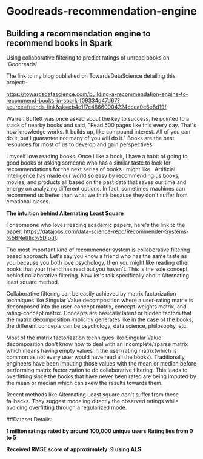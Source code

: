 # Goodreads-recommendation-engine



## Building a recommendation engine to recommend books in Spark

Using collaborative filtering to predict ratings of unread books on 'Goodreads'

The link to my blog published on TowardsDataScience detailing this project:-

https://towardsdatascience.com/building-a-recommendation-engine-to-recommend-books-in-spark-f09334d47d67?source=friends_link&sk=eb4e1f7c48660004224ccea0e6e8d19f

Warren Buffett was once asked about the key to success, he pointed to a stack of nearby books and said, "Read 500 pages like this every day. That's how knowledge works. It builds up, like compound interest. All of you can do it, but I guarantee not many of you will do it."
Books are the best resources for most of us to develop and gain perspectives. 

I myself love reading books. Once I like a book, I have a habit of going to good books or asking someone who has a similar taste to look for recommendations for the next series of books I might like. 
Artificial Intelligence has made our world so easy by recommending us books, movies, and products all based on the past data that saves our time and energy on analyzing different options. In fact, sometimes machines can recommend us better than what we think because they don't suffer from emotional biases.

**The intuition behind Alternating Least Square**

For someone who loves reading academic papers, here's the link to the paper: https://datajobs.com/data-science-repo/Recommender-Systems-%5BNetflix%5D.pdf.

The most important kind of recommender system is collaborative filtering based approach. Let's say you know a friend who has the same taste as you because you both love psychology, then you might like reading other books that your friend has read but you haven't. This is the sole concept behind collaborative filtering. Now let's talk specifically about Alternating least square method.


Collaborative filtering can be easily achieved by matrix factorization techniques like Singular Value decomposition where a user-rating matrix is decomposed into the user-concept matrix, concept-weights matrix, and rating-concept matrix. Concepts are basically latent or hidden factors that the matrix decomposition implicitly generates like in the case of the books, the different concepts can be psychology, data science, philosophy, etc.

Most of the matrix factorization techniques like Singular Value decomposition don't know how to deal with an incomplete/sparse matrix which means having empty values in the user-rating matrix(which is common as not every user would have read all the books). Traditionally, engineers have been imputing those values with the mean or median before performing matrix factorization to do collaborative filtering. This leads to overfitting since the books that have never been rated are being imputed by the mean or median which can skew the results towards them.

Recent methods like Alternating Least square don't suffer from these fallbacks. They suggest modeling directly the observed ratings while avoiding overfitting through a regularized mode.

##Dataset Details:

**1 million ratings rated by around 100,000 unique users**
**Rating lies from 0 to 5**

**Received RMSE score of approximately .9 using ALS**
